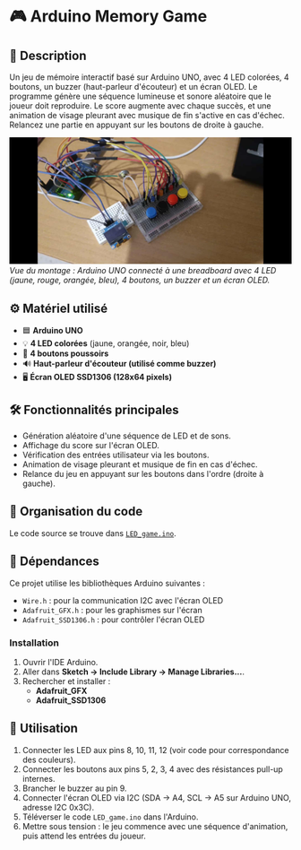 # 🎮 Arduino Memory Game

## 📝 Description
Un jeu de mémoire interactif basé sur Arduino UNO, avec 4 LED colorées, 4 boutons, un buzzer (haut-parleur d'écouteur) et un écran OLED. Le programme génère une séquence lumineuse et sonore aléatoire que le joueur doit reproduire. Le score augmente avec chaque succès, et une animation de visage pleurant avec musique de fin s'active en cas d'échec. Relancez une partie en appuyant sur les boutons de droite à gauche.

![Setup du jeu](memory_game.jpg)  
*Vue du montage : Arduino UNO connecté à une breadboard avec 4 LED (jaune, rouge, orangée, bleu), 4 boutons, un buzzer et un écran OLED.*

## ⚙️ Matériel utilisé
- 🟦 **Arduino UNO**
- 💡 **4 LED colorées** (jaune, orangée, noir, bleu)
- 🔘 **4 boutons poussoirs**
- 🔊 **Haut-parleur d'écouteur (utilisé comme buzzer)**
- 🖥️ **Écran OLED SSD1306 (128x64 pixels)**

## 🛠️ Fonctionnalités principales
- Génération aléatoire d'une séquence de LED et de sons.
- Affichage du score sur l'écran OLED.
- Vérification des entrées utilisateur via les boutons.
- Animation de visage pleurant et musique de fin en cas d'échec.
- Relance du jeu en appuyant sur les boutons dans l'ordre (droite à gauche).

## 📂 Organisation du code
Le code source se trouve dans [`LED_game.ino`](LED_game.ino).

## 🔧 Dépendances
Ce projet utilise les bibliothèques Arduino suivantes :
- `Wire.h` : pour la communication I2C avec l'écran OLED
- `Adafruit_GFX.h` : pour les graphismes sur l'écran
- `Adafruit_SSD1306.h` : pour contrôler l'écran OLED

### Installation
1. Ouvrir l'IDE Arduino.
2. Aller dans **Sketch → Include Library → Manage Libraries...**.
3. Rechercher et installer :
   - **Adafruit_GFX**
   - **Adafruit_SSD1306**

## 🚀 Utilisation
1. Connecter les LED aux pins 8, 10, 11, 12 (voir code pour correspondance des couleurs).
2. Connecter les boutons aux pins 5, 2, 3, 4 avec des résistances pull-up internes.
3. Brancher le buzzer au pin 9.
4. Connecter l'écran OLED via I2C (SDA → A4, SCL → A5 sur Arduino UNO, adresse I2C 0x3C).
5. Téléverser le code `LED_game.ino` dans l'Arduino.
6. Mettre sous tension : le jeu commence avec une séquence d'animation, puis attend les entrées du joueur.
